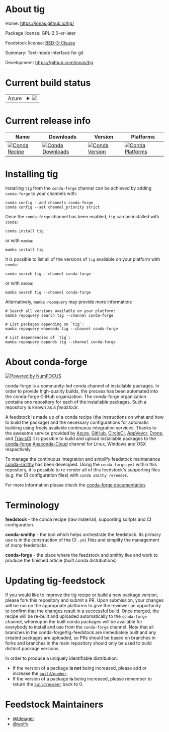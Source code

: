 About tig
=========

Home: https://jonas.github.io/tig/

Package license: GPL-2.0-or-later

Feedstock license: [BSD-3-Clause](https://github.com/conda-forge/tig-feedstock/blob/main/LICENSE.txt)

Summary: Text-mode interface for git

Development: https://github.com/jonas/tig

Current build status
====================


<table>
    
  <tr>
    <td>Azure</td>
    <td>
      <details>
        <summary>
          <a href="https://dev.azure.com/conda-forge/feedstock-builds/_build/latest?definitionId=17389&branchName=main">
            <img src="https://dev.azure.com/conda-forge/feedstock-builds/_apis/build/status/tig-feedstock?branchName=main">
          </a>
        </summary>
        <table>
          <thead><tr><th>Variant</th><th>Status</th></tr></thead>
          <tbody><tr>
              <td>linux_64</td>
              <td>
                <a href="https://dev.azure.com/conda-forge/feedstock-builds/_build/latest?definitionId=17389&branchName=main">
                  <img src="https://dev.azure.com/conda-forge/feedstock-builds/_apis/build/status/tig-feedstock?branchName=main&jobName=linux&configuration=linux%20linux_64_" alt="variant">
                </a>
              </td>
            </tr><tr>
              <td>osx_64</td>
              <td>
                <a href="https://dev.azure.com/conda-forge/feedstock-builds/_build/latest?definitionId=17389&branchName=main">
                  <img src="https://dev.azure.com/conda-forge/feedstock-builds/_apis/build/status/tig-feedstock?branchName=main&jobName=osx&configuration=osx%20osx_64_" alt="variant">
                </a>
              </td>
            </tr>
          </tbody>
        </table>
      </details>
    </td>
  </tr>
</table>

Current release info
====================

| Name | Downloads | Version | Platforms |
| --- | --- | --- | --- |
| [![Conda Recipe](https://img.shields.io/badge/recipe-tig-green.svg)](https://anaconda.org/conda-forge/tig) | [![Conda Downloads](https://img.shields.io/conda/dn/conda-forge/tig.svg)](https://anaconda.org/conda-forge/tig) | [![Conda Version](https://img.shields.io/conda/vn/conda-forge/tig.svg)](https://anaconda.org/conda-forge/tig) | [![Conda Platforms](https://img.shields.io/conda/pn/conda-forge/tig.svg)](https://anaconda.org/conda-forge/tig) |

Installing tig
==============

Installing `tig` from the `conda-forge` channel can be achieved by adding `conda-forge` to your channels with:

```
conda config --add channels conda-forge
conda config --set channel_priority strict
```

Once the `conda-forge` channel has been enabled, `tig` can be installed with `conda`:

```
conda install tig
```

or with `mamba`:

```
mamba install tig
```

It is possible to list all of the versions of `tig` available on your platform with `conda`:

```
conda search tig --channel conda-forge
```

or with `mamba`:

```
mamba search tig --channel conda-forge
```

Alternatively, `mamba repoquery` may provide more information:

```
# Search all versions available on your platform:
mamba repoquery search tig --channel conda-forge

# List packages depending on `tig`:
mamba repoquery whoneeds tig --channel conda-forge

# List dependencies of `tig`:
mamba repoquery depends tig --channel conda-forge
```


About conda-forge
=================

[![Powered by
NumFOCUS](https://img.shields.io/badge/powered%20by-NumFOCUS-orange.svg?style=flat&colorA=E1523D&colorB=007D8A)](https://numfocus.org)

conda-forge is a community-led conda channel of installable packages.
In order to provide high-quality builds, the process has been automated into the
conda-forge GitHub organization. The conda-forge organization contains one repository
for each of the installable packages. Such a repository is known as a *feedstock*.

A feedstock is made up of a conda recipe (the instructions on what and how to build
the package) and the necessary configurations for automatic building using freely
available continuous integration services. Thanks to the awesome service provided by
[Azure](https://azure.microsoft.com/en-us/services/devops/), [GitHub](https://github.com/),
[CircleCI](https://circleci.com/), [AppVeyor](https://www.appveyor.com/),
[Drone](https://cloud.drone.io/welcome), and [TravisCI](https://travis-ci.com/)
it is possible to build and upload installable packages to the
[conda-forge](https://anaconda.org/conda-forge) [Anaconda-Cloud](https://anaconda.org/)
channel for Linux, Windows and OSX respectively.

To manage the continuous integration and simplify feedstock maintenance
[conda-smithy](https://github.com/conda-forge/conda-smithy) has been developed.
Using the ``conda-forge.yml`` within this repository, it is possible to re-render all of
this feedstock's supporting files (e.g. the CI configuration files) with ``conda smithy rerender``.

For more information please check the [conda-forge documentation](https://conda-forge.org/docs/).

Terminology
===========

**feedstock** - the conda recipe (raw material), supporting scripts and CI configuration.

**conda-smithy** - the tool which helps orchestrate the feedstock.
                   Its primary use is in the construction of the CI ``.yml`` files
                   and simplify the management of *many* feedstocks.

**conda-forge** - the place where the feedstock and smithy live and work to
                  produce the finished article (built conda distributions)


Updating tig-feedstock
======================

If you would like to improve the tig recipe or build a new
package version, please fork this repository and submit a PR. Upon submission,
your changes will be run on the appropriate platforms to give the reviewer an
opportunity to confirm that the changes result in a successful build. Once
merged, the recipe will be re-built and uploaded automatically to the
`conda-forge` channel, whereupon the built conda packages will be available for
everybody to install and use from the `conda-forge` channel.
Note that all branches in the conda-forge/tig-feedstock are
immediately built and any created packages are uploaded, so PRs should be based
on branches in forks and branches in the main repository should only be used to
build distinct package versions.

In order to produce a uniquely identifiable distribution:
 * If the version of a package **is not** being increased, please add or increase
   the [``build/number``](https://docs.conda.io/projects/conda-build/en/latest/resources/define-metadata.html#build-number-and-string).
 * If the version of a package **is** being increased, please remember to return
   the [``build/number``](https://docs.conda.io/projects/conda-build/en/latest/resources/define-metadata.html#build-number-and-string)
   back to 0.

Feedstock Maintainers
=====================

* [@tdejager](https://github.com/tdejager/)
* [@wolfv](https://github.com/wolfv/)

